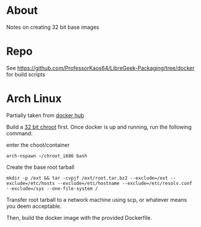 # About

Notes on creating 32 bit base images

# Repo

See https://github.com/ProfessorKaos64/LibreGeek-Packaging/tree/docker for build scripts

# Arch Linux

Partially taken from [docker hub](https://hub.docker.com/r/binhex/arch-scratch/)

Build a [32 bit chroot](https://wiki.archlinux.org/index.php/Building_32-bit_packages_on_a_64-bit_system) first. Once docker is up
and running, run the following command:

enter the choot/container

```
arch-nspawn ~/chroot_i686 bash
```

Create the base root tarball
```
mkdir -p /ext && tar -cvpjf /ext/root.tar.bz2 --exclude=/ext --exclude=/etc/hosts --exclude=/etc/hostname --exclude=/etc/resolv.conf --exclude=/sys --one-file-system /
```

Transfer root tarball to a network machine using scp, or whatever means you deem acceptable.

Then, build the docker image with the provided Dockerfile.
